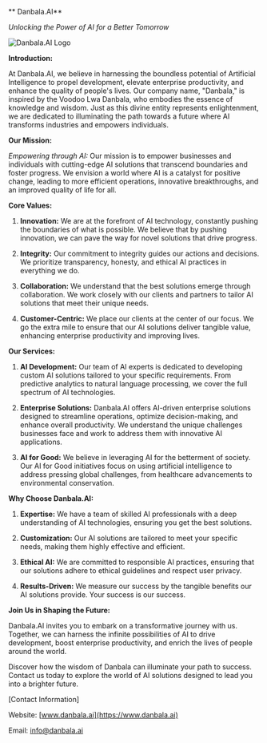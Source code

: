 ** Danbala.AI**

*Unlocking the Power of AI for a Better Tomorrow*

![Danbala.AI Logo](insert_logo_image_url_here)

**Introduction:**

At Danbala.AI, we believe in harnessing the boundless potential of Artificial Intelligence to propel development, elevate enterprise productivity, and enhance the quality of people's lives. Our company name, "Danbala," is inspired by the Voodoo Lwa Danbala, who embodies the essence of knowledge and wisdom. Just as this divine entity represents enlightenment, we are dedicated to illuminating the path towards a future where AI transforms industries and empowers individuals.

**Our Mission:**

*Empowering through AI:* Our mission is to empower businesses and individuals with cutting-edge AI solutions that transcend boundaries and foster progress. We envision a world where AI is a catalyst for positive change, leading to more efficient operations, innovative breakthroughs, and an improved quality of life for all.

**Core Values:**

1. **Innovation:** We are at the forefront of AI technology, constantly pushing the boundaries of what is possible. We believe that by pushing innovation, we can pave the way for novel solutions that drive progress.

2. **Integrity:** Our commitment to integrity guides our actions and decisions. We prioritize transparency, honesty, and ethical AI practices in everything we do.

3. **Collaboration:** We understand that the best solutions emerge through collaboration. We work closely with our clients and partners to tailor AI solutions that meet their unique needs.

4. **Customer-Centric:** We place our clients at the center of our focus. We go the extra mile to ensure that our AI solutions deliver tangible value, enhancing enterprise productivity and improving lives.

**Our Services:**

1. **AI Development:** Our team of AI experts is dedicated to developing custom AI solutions tailored to your specific requirements. From predictive analytics to natural language processing, we cover the full spectrum of AI technologies.

2. **Enterprise Solutions:** Danbala.AI offers AI-driven enterprise solutions designed to streamline operations, optimize decision-making, and enhance overall productivity. We understand the unique challenges businesses face and work to address them with innovative AI applications.

3. **AI for Good:** We believe in leveraging AI for the betterment of society. Our AI for Good initiatives focus on using artificial intelligence to address pressing global challenges, from healthcare advancements to environmental conservation.

**Why Choose Danbala.AI:**

1. **Expertise:** We have a team of skilled AI professionals with a deep understanding of AI technologies, ensuring you get the best solutions.

2. **Customization:** Our AI solutions are tailored to meet your specific needs, making them highly effective and efficient.

3. **Ethical AI:** We are committed to responsible AI practices, ensuring that our solutions adhere to ethical guidelines and respect user privacy.

4. **Results-Driven:** We measure our success by the tangible benefits our AI solutions provide. Your success is our success.

**Join Us in Shaping the Future:**

Danbala.AI invites you to embark on a transformative journey with us. Together, we can harness the infinite possibilities of AI to drive development, boost enterprise productivity, and enrich the lives of people around the world.

Discover how the wisdom of Danbala can illuminate your path to success. Contact us today to explore the world of AI solutions designed to lead you into a brighter future.

[Contact Information]

Website: [www.danbala.ai](https://www.danbala.ai)

Email: info@danbala.ai

